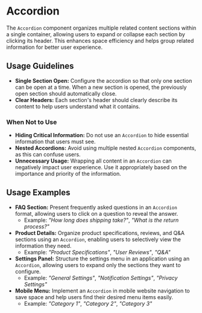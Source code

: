 # Accordion

The `Accordion` component organizes multiple related content sections within a single container, allowing users to expand or collapse each section by clicking its header. This enhances space efficiency and helps group related information for better user experience.

## Usage Guidelines

- **Single Section Open:** Configure the accordion so that only one section can be open at a time. When a new section is opened, the previously open section should automatically close.
- **Clear Headers:** Each section's header should clearly describe its content to help users understand what it contains.

### When Not to Use

- **Hiding Critical Information:** Do not use an `Accordion` to hide essential information that users must see.
- **Nested Accordions:** Avoid using multiple nested `Accordion` components, as this can confuse users.
- **Unnecessary Usage:** Wrapping all content in an `Accordion` can negatively impact user experience. Use it appropriately based on the importance and priority of the information.

## Usage Examples

- **FAQ Section:** Present frequently asked questions in an `Accordion` format, allowing users to click on a question to reveal the answer.
  - Example: *"How long does shipping take?"*, *"What is the return process?"*
- **Product Details:** Organize product specifications, reviews, and Q&A sections using an `Accordion`, enabling users to selectively view the information they need.
  - Example: *"Product Specifications"*, *"User Reviews"*, *"Q&A"*
- **Settings Panel:** Structure the settings menu in an application using an `Accordion`, allowing users to expand only the sections they want to configure.
  - Example: *"General Settings"*, *"Notification Settings"*, *"Privacy Settings"*
- **Mobile Menu:** Implement an `Accordion` in mobile website navigation to save space and help users find their desired menu items easily.
  - Example: *"Category 1"*, *"Category 2"*, *"Category 3"*
